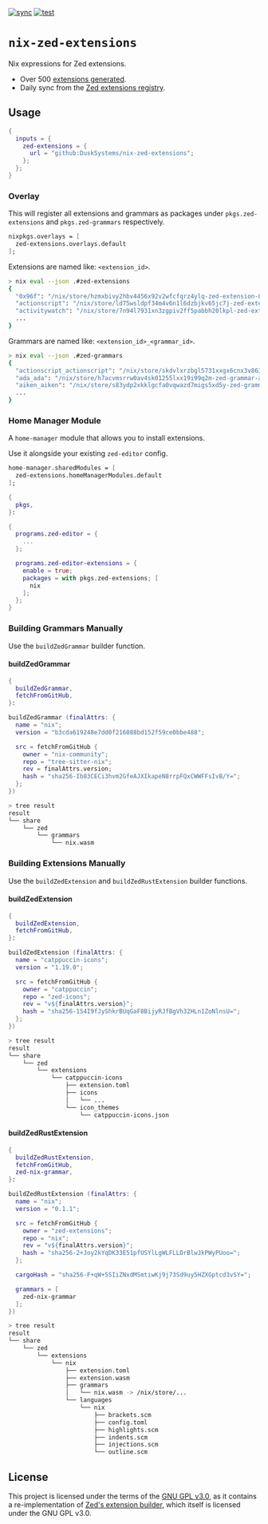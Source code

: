 [![sync](https://github.com/DuskSystems/nix-zed-extensions/actions/workflows/sync.yml/badge.svg)](https://github.com/DuskSystems/nix-zed-extensions/actions/workflows/sync.yml)
[![test](https://github.com/DuskSystems/nix-zed-extensions/actions/workflows/test.yml/badge.svg)](https://github.com/DuskSystems/nix-zed-extensions/actions/workflows/test.yml)

# `nix-zed-extensions`

Nix expressions for Zed extensions.

- Over 500 [extensions generated](extensions.json).
- Daily sync from the [Zed extensions registry](https://github.com/zed-industries/extensions).

## Usage

```nix
{
  inputs = {
    zed-extensions = {
      url = "github:DuskSystems/nix-zed-extensions";
    };
  };
}
```

### Overlay

This will register all extensions and grammars as packages under `pkgs.zed-extensions` and `pkgs.zed-grammars` respectively.

```nix
nixpkgs.overlays = [
  zed-extensions.overlays.default
];
```

Extensions are named like: `<extension_id>`.

```bash
> nix eval --json .#zed-extensions
{
  "0x96f": "/nix/store/hzmxbivy2hbv4456x92v2wfcfqrz4ylq-zed-extension-0x96f-1.3.1",
  "actionscript": "/nix/store/ld75wsldpf34m4v6n1l6dzbjkv65jc7j-zed-extension-actionscript-0.0.1",
  "activitywatch": "/nix/store/7n94l7931xn3zgpiv2ff5pabbh20lkpl-zed-extension-activitywatch-0.1.2",
  ...
}
```

Grammars are named like: `<extension_id>_<grammar_id>`.

```bash
> nix eval --json .#zed-grammars
{
  "actionscript_actionscript": "/nix/store/skdvlxrzbgl5731xxgx6cnx3v86305fp-zed-grammar-actionscript-24919034fc78fdf9bedaac6616b6a60af20ab9b5",
  "ada_ada": "/nix/store/h7acvmsrrw0av4sk01255lxx19i99q2m-zed-grammar-ada-e8e2515465cc2d7c444498e68bdb9f1d86767f95",
  "aiken_aiken": "/nix/store/s83ydp2xkklgcfa0vqwazd7migs5xd5y-zed-grammar-aiken-229c5fa484468e0fd13f6264710a7f6cbb7436f1",
  ...
}
```

### Home Manager Module

A `home-manager` module that allows you to install extensions.

Use it alongside your existing `zed-editor` config.

```nix
home-manager.sharedModules = [
  zed-extensions.homeManagerModules.default
];
```

```nix
{
  pkgs,
}:

{
  programs.zed-editor = {
    ...
  };

  programs.zed-editor-extensions = {
    enable = true;
    packages = with pkgs.zed-extensions; [
      nix
    ];
  };
}
```

### Building Grammars Manually

Use the `buildZedGrammar` builder function.

#### buildZedGrammar

```nix
{
  buildZedGrammar,
  fetchFromGitHub,
}:

buildZedGrammar (finalAttrs: {
  name = "nix";
  version = "b3cda619248e7dd0f216088bd152f59ce0bbe488";

  src = fetchFromGitHub {
    owner = "nix-community";
    repo = "tree-sitter-nix";
    rev = finalAttrs.version;
    hash = "sha256-Ib83CECi3hvm2GfeAJXIkapeN8rrpFQxCWWFFsIvB/Y=";
  };
})
```

```bash
> tree result
result
└── share
    └── zed
        └── grammars
            └── nix.wasm
```

### Building Extensions Manually

Use the `buildZedExtension` and `buildZedRustExtension` builder functions.

#### buildZedExtension

```nix
{
  buildZedExtension,
  fetchFromGitHub,
}:

buildZedExtension (finalAttrs: {
  name = "catppuccin-icons";
  version = "1.19.0";

  src = fetchFromGitHub {
    owner = "catppuccin";
    repo = "zed-icons";
    rev = "v${finalAttrs.version}";
    hash = "sha256-1S4I9fJyShkrBUqGaF8BijyRJfBgVh32HLn1ZoNlnsU=";
  };
})
```

```bash
> tree result
result
└── share
    └── zed
        └── extensions
            └── catppuccin-icons
                ├── extension.toml
                ├── icons
                │   └── ...
                └── icon_themes
                    └── catppuccin-icons.json
```

#### buildZedRustExtension

```nix
{
  buildZedRustExtension,
  fetchFromGitHub,
  zed-nix-grammar,
}:

buildZedRustExtension (finalAttrs: {
  name = "nix";
  version = "0.1.1";

  src = fetchFromGitHub {
    owner = "zed-extensions";
    repo = "nix";
    rev = "v${finalAttrs.version}";
    hash = "sha256-2+Joy2kYqDK33E51pfUSYlLgWLFLLDrBlwJkPWyPUoo=";
  };

  cargoHash = "sha256-F+qW+5SIiZNxdMSmtiwKj9j73Sd9uy5HZXGptcd3vSY=";

  grammars = [
    zed-nix-grammar
  ];
})
```

```bash
> tree result
result
└── share
    └── zed
        └── extensions
            └── nix
                ├── extension.toml
                ├── extension.wasm
                ├── grammars
                │   └── nix.wasm -> /nix/store/...
                └── languages
                    └── nix
                        ├── brackets.scm
                        ├── config.toml
                        ├── highlights.scm
                        ├── indents.scm
                        ├── injections.scm
                        └── outline.scm
```

## License

This project is licensed under the terms of the [GNU GPL v3.0](LICENSE), as it contains a re-implementation of [Zed's extension builder](https://github.com/zed-industries/zed/tree/main/crates/extension), which itself is licensed under the GNU GPL v3.0.
